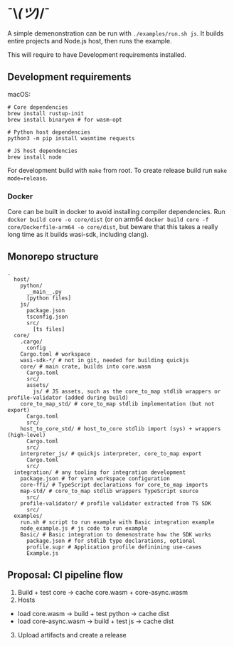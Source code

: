 # ¯\\_(ツ)_/¯

A simple demenonstration can be run with `./examples/run.sh js`. It builds entire projects and Node.js host, then runs the example.

This will require to have Development requirements installed.

## Development requirements

macOS:
```
# Core dependencies
brew install rustup-init
brew install binaryen # for wasm-opt

# Python host dependencies
python3 -m pip install wasmtime requests

# JS host dependencies
brew install node
```

For development build with `make` from root. To create release build run `make mode=release`.

### Docker

Core can be built in docker to avoid installing compiler dependencies. Run `docker build core -o core/dist` (or on arm64 `docker build core -f core/Dockerfile-arm64 -o core/dist`, but beware that this takes a really long time as it builds wasi-sdk, including clang).

## Monorepo structure

```shell
.
  host/
    python/
      __main__.py
      [python files]
    js/
      package.json
      tsconfig.json
      src/
        [ts files]
  core/
    .cargo/
      config
    Cargo.toml # workspace
    wasi-sdk-*/ # not in git, needed for building quickjs
    core/ # main crate, builds into core.wasm
      Cargo.toml
      src/
      assets/
        js/ # JS assets, such as the core_to_map stdlib wrappers or profile-validator (added during build)
    core_to_map_std/ # core_to_map stdlib implementation (but not export)
      Cargo.toml
      src/
    host_to_core_std/ # host_to_core stdlib import (sys) + wrappers (high-level)
      Cargo.toml
      src/
    interpreter_js/ # quickjs interpreter, core_to_map export
      Cargo.toml
      src/
  integration/ # any tooling for integration development
    package.json # for yarn workspace configuration
    core-ffi/ # TypeScript declarations for core_to_map imports
    map-std/ # core_to_map stdlib wrappers TypeScript source
      src/
    profile-validator/ # profile validator extracted from TS SDK
      src/
  examples/
    run.sh # script to run example with Basic integration example
    node_example.js # js code to run example
    Basic/ # Basic integration to demenostrate how the SDK works
      package.json # for stdlib type declarations, optional
      profile.supr # Application profile definining use-cases
      Example.js
```

## Proposal: CI pipeline flow

1. Build + test core -> cache core.wasm + core-async.wasm
2. Hosts
  - load core.wasm -> build + test python -> cache dist
  - load core-async.wasm -> build + test js -> cache dist
3. Upload artifacts and create a release
